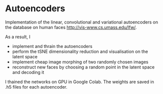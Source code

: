 # Autoencoders
Implementation of the linear, convolutional and variational autoencoders on the database on human faces http://vis-www.cs.umass.edu/lfw/.

As a result, I 

- implement and thrain the autoencoders
- perform the tSNE dimensionality reduction and visualisation on the latent space
- implement cheap image morphing of two randomly chosen images
- reconstruct new faces by choosing a random point in the latent space and decoding it


I thained the networks on GPU in Google Colab. The weights are saved in .h5 files for each autoencoder.
